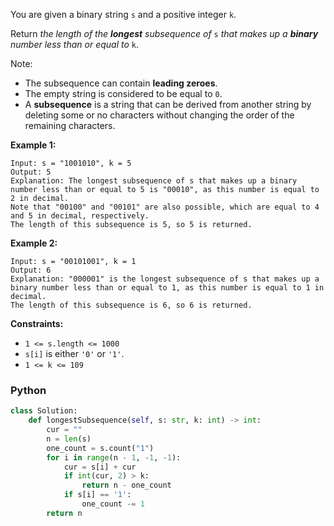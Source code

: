 You are given a binary string  `s`  and a positive integer  `k`.

Return  _the length of the  **longest**  subsequence of_ `s` _that makes up a  **binary**  number less than or equal
to_  `k`.

Note:

- The subsequence can contain  **leading zeroes**.
- The empty string is considered to be equal to  `0`.
- A  **subsequence**  is a string that can be derived from another string by deleting some or no characters without
  changing the order of the remaining characters.

**Example 1:**

```
Input: s = "1001010", k = 5
Output: 5
Explanation: The longest subsequence of s that makes up a binary number less than or equal to 5 is "00010", as this number is equal to 2 in decimal.
Note that "00100" and "00101" are also possible, which are equal to 4 and 5 in decimal, respectively.
The length of this subsequence is 5, so 5 is returned.
```

**Example 2:**

```
Input: s = "00101001", k = 1
Output: 6
Explanation: "000001" is the longest subsequence of s that makes up a binary number less than or equal to 1, as this number is equal to 1 in decimal.
The length of this subsequence is 6, so 6 is returned.
```

**Constraints:**

- `1 <= s.length <= 1000`
- `s[i]`  is either  `'0'`  or  `'1'`.
- `1 <= k <= 109`

### Python

```py
class Solution:
    def longestSubsequence(self, s: str, k: int) -> int:
        cur = ""
        n = len(s)
        one_count = s.count("1")
        for i in range(n - 1, -1, -1):
            cur = s[i] + cur
            if int(cur, 2) > k:
                return n - one_count
            if s[i] == '1':
                one_count -= 1
        return n
```